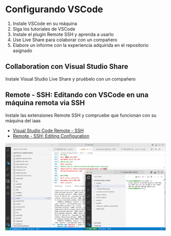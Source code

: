 # Configurando VSCode

1. Instale VSCode en su máquina
3. Siga los tutoriales de VSCode
4. Instale el plugin Remote SSH  y aprenda a usarlo
5. Use Live Share para colaborar con un compañero
6. Elabore un informe con la experiencia adquirida en el repositorio asignado


##  Collaboration con Visual Studio Share

Instale Visual Studio Live Share y pruébelo con un compañero

## Remote - SSH: Editando con VSCode en una máquina remota via SSH 

Instale las extensiones Remote SSH y compruebe que funcionan con su máquina del iaas

* [Visual Studio Code Remote - SSH](https://marketplace.visualstudio.com/items?itemName=ms-vscode-remote.remote-ssh)
* [Remote - SSH: Editing Configuration](https://marketplace.visualstudio.com/items?itemName=ms-vscode-remote.remote-ssh-edit)

![/assets/images/remote-ssh-vscode-plugin.png](/assets/images/remote-ssh-vscode-plugin.png)